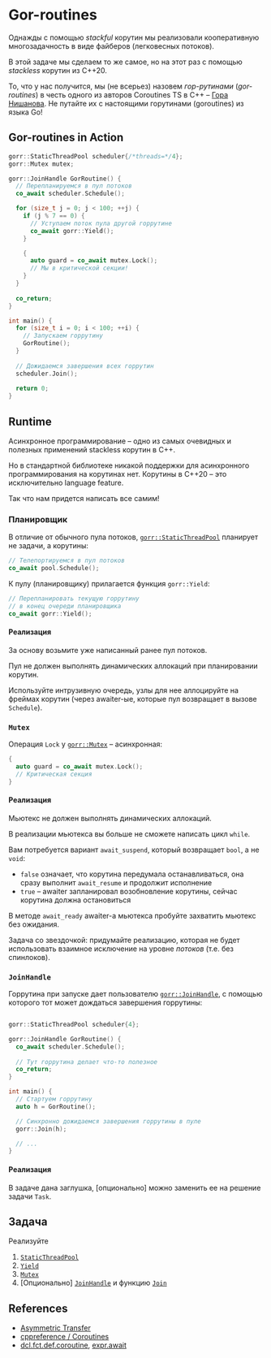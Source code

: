 # Gor-routines

Однажды с помощью _stackful_ корутин мы реализовали кооперативную многозадачность в виде файберов (легковесных потоков).

В этой задаче мы сделаем то же самое, но на этот раз с помощью _stackless_ корутин из С++20.

То, что у нас получится, мы (не всерьез) назовем _гор-рутинами_ (_gor-routines_) в честь одного из авторов Coroutines TS в С++ – [Гора Нишанова](https://www.youtube.com/watch?v=_fu0gx-xseY). Не путайте их с настоящими горутинами (goroutines) из языка Go!

## Gor-routines in Action

```cpp
gorr::StaticThreadPool scheduler{/*threads=*/4};
gorr::Mutex mutex;

gorr::JoinHandle GorRoutine() {
  // Перепланируемся в пул потоков
  co_await scheduler.Schedule();

  for (size_t j = 0; j < 100; ++j) {
    if (j % 7 == 0) {
      // Уступаем поток пула другой горрутине
      co_await gorr::Yield();
    }

    {
      auto guard = co_await mutex.Lock();
      // Мы в критической секции!
    }
  }
  
  co_return;
}

int main() {
  for (size_t i = 0; i < 100; ++i) {
    // Запускаем горрутину
    GorRoutine();
  }
  
  // Дожидаемся завершения всех горрутин
  scheduler.Join();
  
  return 0;
}
```

## Runtime

Асинхронное программирование – одно из самых очевидных и полезных применений stackless корутин в С++.

Но в стандартной библиотеке никакой поддержки для асинхронного программирования на корутинах нет. Корутины в С++20 – это исключительно language feature.

Так что нам придется написать все самим!

### Планировщик

В отличие от обычного пула потоков, [`gorr::StaticThreadPool`](gorr/runtime/thread_pool.hpp) планирует не задачи, а корутины: 

```cpp
// Телепортируемся в пул потоков
co_await pool.Schedule();
```

К пулу (планировщику) прилагается функция `gorr::Yield`:

```cpp
// Перепланировать текущую горрутину
// в конец очереди планировщика
co_await gorr::Yield();
```

#### Реализация

За основу возьмите уже написанный ранее пул потоков.

Пул не должен выполнять динамических аллокаций при планировании корутин.

Используйте интрузивную очередь, узлы для нее аллоцируйте на фреймах корутин (через awaiter-ые, которые пул возвращает в вызове `Schedule`).

### `Mutex`

Операция `Lock` у [`gorr::Mutex`](gorr/runtime/mutex.hpp) – асинхронная:

```cpp
{
  auto guard = co_await mutex.Lock();
  // Критическая секция
}
```

#### Реализация

Мьютекс не должен выполнять динамических аллокаций.

В реализации мьютекса вы больше не сможете написать цикл `while`.

Вам потребуется вариант `await_suspend`, который возвращает `bool`, а не `void`:
- `false` означает, что корутина передумала останавливаться, она сразу выполнит `await_resume` и продолжит исполнение
- `true` – awaiter запланировал возобновление корутины, сейчас корутина должна остановиться

В методе `await_ready` awaiter-а мьютекса пробуйте захватить мьютекс без ожидания. 

Задача со звездочкой: придумайте реализацию, которая не будет использовать взаимное исключение на уровне _потоков_ (т.е. без спинлоков).

### `JoinHandle`

Горрутина при запуске дает пользователю [`gorr::JoinHandle`](gorr/runtime/join_handle.hpp), с помощью которого тот может дождаться завершения горрутины:   

```cpp

gorr::StaticThreadPool scheduler{4};

gorr::JoinHandle GorRoutine() {
  co_await scheduler.Schedule();
  
  // Тут горрутина делает что-то полезное
  co_return;
}

int main() {
  // Стартуем горрутину
  auto h = GorRoutine();

  // Синхронно дожидаемся завершения горрутины в пуле
  gorr::Join(h);

  // ...
}
```

#### Реализация 

В задаче дана заглушка, [опционально] можно заменить ее на решение задачи `Task`.

## Задача

Реализуйте

1) [`StaticThreadPool`](gorr/runtime/thread_pool.hpp)
2) [`Yield`](gorr/runtime/yield.hpp)
3) [`Mutex`](gorr/runtime/mutex.hpp)
4) [Опционально] [`JoinHandle`](gorr/runtime/join_handle.hpp) и функцию [`Join`](gorr/runtime/join.hpp)


## References

- [Asymmetric Transfer](https://lewissbaker.github.io/)
- [cppreference / Coroutines](https://en.cppreference.com/w/cpp/language/coroutines)
- [dcl.fct.def.coroutine](https://eel.is/c++draft/dcl.fct.def.coroutine), [expr.await](https://eel.is/c++draft/expr.await#:co_await)
